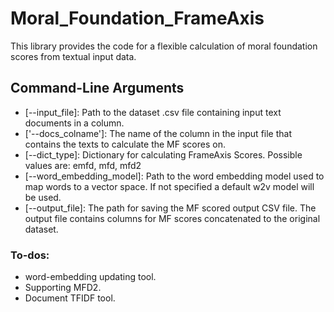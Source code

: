 # Moral_Foundation_FrameAxis
This library provides the code for a flexible calculation of moral foundation scores from textual input data.

## Command-Line Arguments
- [--input_file]: Path to the dataset .csv file containing input text documents in a column.
- ['--docs_colname']: The name of the column in the input file that contains the texts to calculate the MF scores on. 
- [--dict_type]: Dictionary for calculating FrameAxis Scores. Possible values are: emfd, mfd, mfd2
- [--word_embedding_model]: Path to the word embedding model used to map words to a vector space. If not specified a default w2v model will be used.
- [--output_file]: The path for saving the MF scored output CSV file. The output file contains columns for MF scores concatenated to the original dataset.

### To-dos: 
- word-embedding updating tool.
- Supporting MFD2.
- Document TFIDF tool. 
